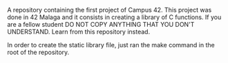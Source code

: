 A repository containing the first project of Campus 42.
This project was done in 42 Malaga and it consists in creating a library of C functions.
If you are a fellow student DO NOT COPY ANYTHING THAT YOU DON'T UNDERSTAND. Learn from this repository instead.

In order to create the static library file, just ran the make command in the root of the repository.
